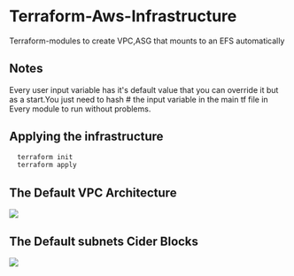
# Terraform-Aws-Infrastructure


Terraform-modules to create VPC,ASG that mounts to an EFS automatically

## Notes
Every user input variable has it's default value that you can override it but as a start.You just need to hash # the input variable in the main tf file in Every module to run without problems.


## Applying the infrastructure 


 

```bash
  terraform init
  terraform apply 
```
    
##  The Default VPC Architecture 

![](assets/images/vpc.png)


##  The Default subnets Cider Blocks 

![](assets/images/subnets.png)